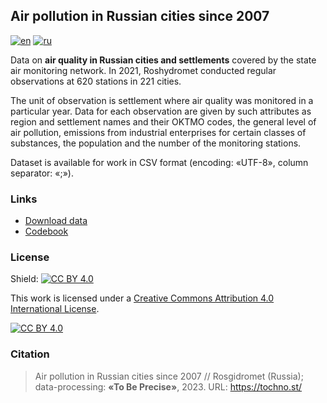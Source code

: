 ## Air pollution in Russian cities since 2007
[![en](https://img.shields.io/badge/lang-en-blue.svg)](https://github.com/tochno-st/air_quality_cities/blob/main/README.md)
[![ru](https://img.shields.io/badge/lang-ru-green.svg)](https://github.com/tochno-st/air_quality_cities/blob/main/README.ru.md)

Data on **air quality in Russian cities and settlements** covered by the state air monitoring 
network. In 2021, Roshydromet conducted regular observations at 620 stations in 221 cities.

The unit of observation is settlement where air quality 
was monitored in a particular year. Data for each observation are given by such 
attributes as region and settlement names and their OKTMO codes, the general level 
of air pollution, emissions from industrial enterprises for certain classes 
of substances, the population and the number of the monitoring stations.

Dataset is available for work in CSV format (encoding: «UTF-8», column separator: «;»).

### Links

- [Download data](https://github.com/tochno-st/air_quality_cities/blob/main/data/processed/air_cities_100_v20230812.zip?raw=true)
- [Codebook]()

### License

Shield: [![CC BY 4.0][cc-by-shield]][cc-by]

This work is licensed under a
[Creative Commons Attribution 4.0 International License][cc-by].

[![CC BY 4.0][cc-by-image]][cc-by]

[cc-by]: http://creativecommons.org/licenses/by/4.0/
[cc-by-image]: https://i.creativecommons.org/l/by/4.0/88x31.png
[cc-by-shield]: https://img.shields.io/badge/License-CC%20BY%204.0-lightgrey.svg

### Citation

> Air pollution in Russian cities since 2007 // Rosgidromet (Russia); data-processing: **«To Be Precise»**, 2023. URL: https://tochno.st/ 

